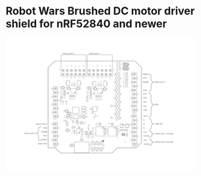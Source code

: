 # Robot Wars Brushed DC motor driver shield for nRF52840 and newer 
<img src="./MotorShieldPinout.svg">
